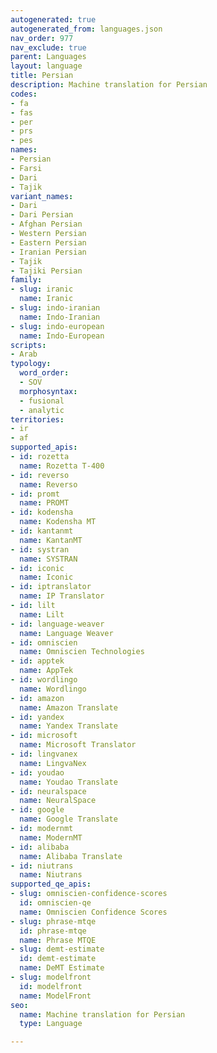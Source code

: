 ```yaml
---
autogenerated: true
autogenerated_from: languages.json
nav_order: 977
nav_exclude: true
parent: Languages
layout: language
title: Persian
description: Machine translation for Persian
codes:
- fa
- fas
- per
- prs
- pes
names:
- Persian
- Farsi
- Dari
- Tajik
variant_names:
- Dari
- Dari Persian
- Afghan Persian
- Western Persian
- Eastern Persian
- Iranian Persian
- Tajik
- Tajiki Persian
family:
- slug: iranic
  name: Iranic
- slug: indo-iranian
  name: Indo-Iranian
- slug: indo-european
  name: Indo-European
scripts:
- Arab
typology:
  word_order:
  - SOV
  morphosyntax:
  - fusional
  - analytic
territories:
- ir
- af
supported_apis:
- id: rozetta
  name: Rozetta T-400
- id: reverso
  name: Reverso
- id: promt
  name: PROMT
- id: kodensha
  name: Kodensha MT
- id: kantanmt
  name: KantanMT
- id: systran
  name: SYSTRAN
- id: iconic
  name: Iconic
- id: iptranslator
  name: IP Translator
- id: lilt
  name: Lilt
- id: language-weaver
  name: Language Weaver
- id: omniscien
  name: Omniscien Technologies
- id: apptek
  name: AppTek
- id: wordlingo
  name: Wordlingo
- id: amazon
  name: Amazon Translate
- id: yandex
  name: Yandex Translate
- id: microsoft
  name: Microsoft Translator
- id: lingvanex
  name: LingvaNex
- id: youdao
  name: Youdao Translate
- id: neuralspace
  name: NeuralSpace
- id: google
  name: Google Translate
- id: modernmt
  name: ModernMT
- id: alibaba
  name: Alibaba Translate
- id: niutrans
  name: Niutrans
supported_qe_apis:
- slug: omniscien-confidence-scores
  id: omniscien-qe
  name: Omniscien Confidence Scores
- slug: phrase-mtqe
  id: phrase-mtqe
  name: Phrase MTQE
- slug: demt-estimate
  id: demt-estimate
  name: DeMT Estimate
- slug: modelfront
  id: modelfront
  name: ModelFront
seo:
  name: Machine translation for Persian
  type: Language

---
```


